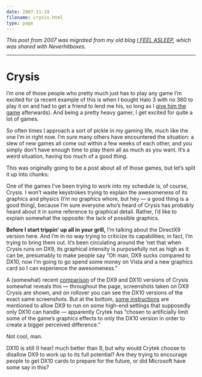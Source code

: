 ```yaml
---
date: 2007-11-19
filename: crysis.html
type: page
---
```


_This post from 2007 was migrated from my old blog [I FEEL
ASLEEP](https://ifeelasleep.wordpress.com/), which was shared with
Neverhitboxes._

---

# Crysis

I’m one of those people who pretty much just has to play any game I’m excited
for (a recent example of this is when I bought Halo 3 with no 360 to play it on
and had to get a friend to lend me his, so long as I [give him the
game](halo3.html) afterwards). And being a pretty heavy gamer, I get excited for
quite a lot of games.

So often times I approach a sort of pickle in my gaming life, much like the one
I’m in right now. I’m sure many others have encountered the situation: a slew of
new games all come out within a few weeks of each other, and you simply don’t
have enough time to play them all as much as you want. It’s a weird situation,
having too much of a good thing.

This was originally going to be a post about all of those games, but let’s split
it up into chunks:

One of the games I’ve been trying to work into my schedule is, of course,
Crysis. I won’t waste keystrokes trying to explain the awesomeness of its
graphics and physics (I’m no graphics whore, but hey — a good thing is a good
thing), because I’m sure everyone who’s heard of Crysis has probably heard about
it in some reference to graphical detail. Rather, I’d like to explain somewhat
the opposite: the lack of possible graphics.

**Before I start trippin’ up all in your grill,** I’m talking about the DirectX9
version here. And I’m in no way trying to criticize its capabilities; in fact,
I’m trying to bring them out. It’s been circulating around the ‘net that when
Crysis runs on DX9, its graphical intensity is purposefully not as high as it
can be, presumably to make people say “Oh man, DX9 sucks compared to DX10, now
I’m going to go spend some money on Vista and a new graphics card so I can
experience the awesomeness.”

A (somewhat) recent [comparison](http://webpages.charter.net/bliss/) of the DX9
and DX10 versions of Crysis somewhat reveals this — throughout the page,
screenshots taken on DX9 Crysis are shown, and on rollover you can see the DX10
versions of the exact same screenshots. But at the bottom, [some
instructions](http://webpages.charter.net/bliss/crysis-config-settings-tweaks.html)
are mentioned to allow DX9 to run on some high-end settings that supposedly only
DX10 can handle — apparently Crytek has “chosen to artificially limit some of
the game’s graphics effects to only the DX10 version in order to create a bigger
perceived difference.”

Not cool, man.

DX10 is still (I hear) much better than 9, but why would Crytek choose to
disallow DX9 to work up to its full potential? Are they trying to encourage
people to get DX10 cards to prepare for the future, or did Microsoft have some
say in this?
